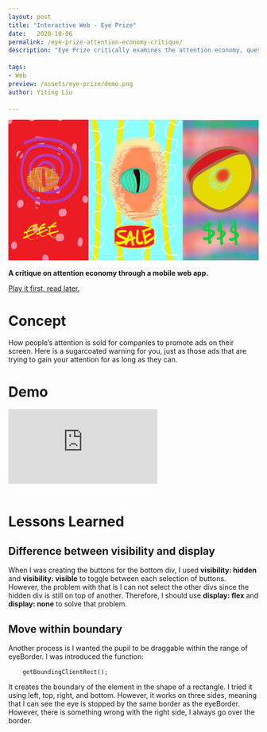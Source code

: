 ```yaml
---
layout: post
title: "Interactive Web - Eye Prize"
date:   2020-10-06
permalink: /eye-prize-attention-economy-critique/
description: "Eye Prize critically examines the attention economy, questioning how digital culture commodifies focus and affects human connection."

tags: 
- Web
preview: /assets/eye-prize/demo.png
author: Yiting Liu 

---
```


![Eye Prize digital art piece critiquing the attention economy and its impact on human connection in digital culture](assets/eye-prize/demo.png)

**A critique on attention economy through a mobile web app.**

[Play it first, read later.](https://eyeprize.netlify.app/) 

# **Concept**

How people’s attention is sold for companies to promote ads on their screen. Here is a sugarcoated warning for you, just as those ads that are trying to gain your attention for as long as they can.

# Demo

<!-- can use the html in md -->
<div class="iframe-container">
<iframe  class="responsive-iframe" src="https://www.youtube.com/embed/pUus6p_hP_Q" frameborder="0" allow="accelerometer; autoplay; clipboard-write; encrypted-media; gyroscope; picture-in-picture" allowfullscreen></iframe>
</div>

<br>

# Lessons Learned

## Difference between visibility and display
 When I was creating the buttons for the bottom div, I used **visibility: hidden** and **visibility: visible** to toggle between each selection of buttons. However, the problem with that is I can not select the other divs since the hidden div is still on top of another. Therefore, I should use **display: flex** and **display: none** to solve that problem.

## Move within boundary

Another process is I wanted the pupil to be draggable within the range of eyeBorder. 
I was introduced the function:
```
    getBoundingClientRect();
```
It creates the boundary of the element in the shape of a rectangle. I tried it using left, top, right, and bottom. However, it works on three sides, meaning that I can see the eye is stopped by the same border as the eyeBorder. However, there is something wrong with the right side, I always go over the border.

